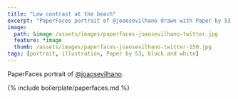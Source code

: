 ```yaml
---
title: "Low contrast at the beach"
excerpt: "PaperFaces portrait of @joaosevilhano drawn with Paper by 53 on an iPad."
image: 
  path: &image /assets/images/paperfaces-joaosevilhano-twitter.jpg 
  feature: *image
  thumb: /assets/images/paperfaces-joaosevilhano-twitter-150.jpg
tags: [portrait, illustration, Paper by 53, black and white]
---
```


PaperFaces portrait of [@joaosevilhano](http://twitter.com/joaosevilhano).

{% include boilerplate/paperfaces.md %}
